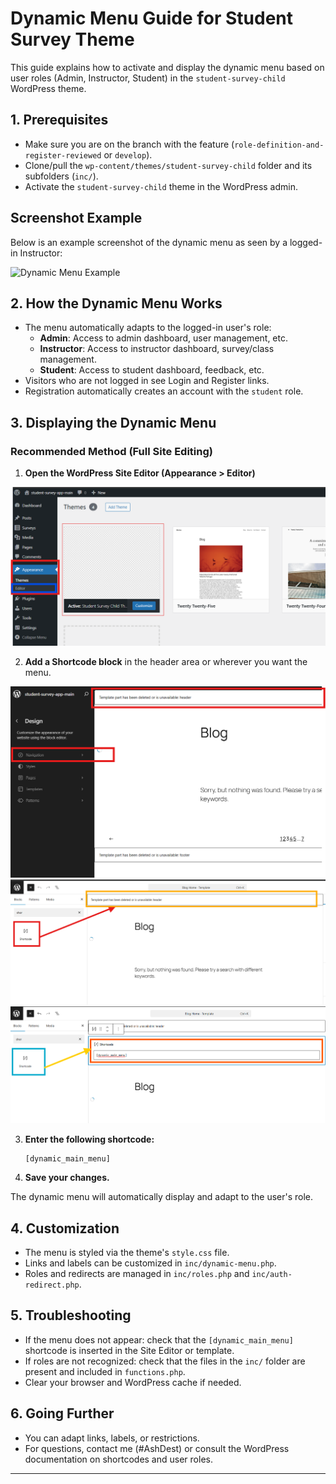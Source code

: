# Dynamic Menu Guide for Student Survey Theme

This guide explains how to activate and display the dynamic menu based on user roles (Admin, Instructor, Student) in the `student-survey-child` WordPress theme.

## 1. Prerequisites
- Make sure you are on the branch with the feature (`role-definition-and-register-reviewed` or `develop`).
- Clone/pull the `wp-content/themes/student-survey-child` folder and its subfolders (`inc/`).
- Activate the `student-survey-child` theme in the WordPress admin.

## Screenshot Example

Below is an example screenshot of the dynamic menu as seen by a logged-in Instructor:

![Dynamic Menu Example](assets/screenshots/screen1.png)

## 2. How the Dynamic Menu Works
- The menu automatically adapts to the logged-in user's role:
  - **Admin**: Access to admin dashboard, user management, etc.
  - **Instructor**: Access to instructor dashboard, survey/class management.
  - **Student**: Access to student dashboard, feedback, etc.
- Visitors who are not logged in see Login and Register links.
- Registration automatically creates an account with the `student` role.

## 3. Displaying the Dynamic Menu

### Recommended Method (Full Site Editing)
1. **Open the WordPress Site Editor (Appearance > Editor)**

![WordPress Site Editor](app/public/wp-content/themes/student-survey-child/assets/screens/scren1.png)

2. **Add a Shortcode block** in the header area or wherever you want the menu.

![Adding Shortcode Block](assets/screens/scren2.png)
![Shortcode Block Settings](assets/screens/scren3.png)
![Shortcode Block Preview](assets/screens/scren4.png)

3. **Enter the following shortcode:**
   ```
   [dynamic_main_menu]
   ```
4. **Save your changes.**

The dynamic menu will automatically display and adapt to the user's role.

## 4. Customization
- The menu is styled via the theme's `style.css` file.
- Links and labels can be customized in `inc/dynamic-menu.php`.
- Roles and redirects are managed in `inc/roles.php` and `inc/auth-redirect.php`.

## 5. Troubleshooting
- If the menu does not appear: check that the `[dynamic_main_menu]` shortcode is inserted in the Site Editor or template.
- If roles are not recognized: check that the files in the `inc/` folder are present and included in `functions.php`.
- Clear your browser and WordPress cache if needed.

## 6. Going Further
- You can adapt links, labels, or restrictions.
- For questions, contact me (#AshDest) or consult the WordPress documentation on shortcodes and user roles.

---
